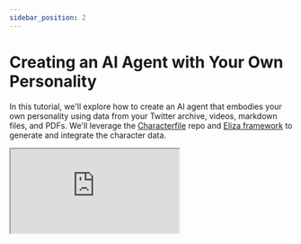 ```yaml
---
sidebar_position: 2
---
```


# Creating an AI Agent with Your Own Personality

In this tutorial, we'll explore how to create an AI agent that embodies your own personality using data from your Twitter archive, videos, markdown files, and PDFs. We'll leverage the [Characterfile](https://github.com/ai16z/characterfile) repo and [Eliza framework](https://github.com/elizaOS/eliza) to generate and integrate the character data.

<div className="responsive-iframe">                                                                                               
  <iframe                                                                                                                         
    src="https://www.youtube.com/embed/uouSdtcWXTQ?si=cm13L4T7DQUMXd0C"
    title="YouTube video player"                                                                                                  
    allow="accelerometer; autoplay; clipboard-write; encrypted-media; gyroscope; picture-in-picture"                              
    allowFullScreen                                                                                                               
  />                                                                                                                              
</div> 
Video: https://youtu.be/uouSdtcWXTQ?si=cm13L4T7DQUMXd0C

## Prerequisites

- Twitter Developer account
- Anthropic API key
- Your Twitter archive (download instructions below)
- (Optional) Videos, markdown files, PDFs about you

## Generating Your Character File

### From Twitter Archive

1. Request your Twitter archive:

   - Go to your Twitter settings
   - Click "Download an archive of your data"
   - Wait to receive the archive (timing depends on your account age/activity)

2. Clone the Characterfile repo:

   ```bash
   git clone https://github.com/ai16z/characterfile.git
   ```

3. Run the `tweets-to-character` script:

   ```bash
   npx tweets-to-character path/to/archive.zip
   ```

   - Select model (e.g. Claude)
   - (Optional) Add any additional user information

4. Script will generate a `character.json` file from your Tweets

### From Other Files

1. Put videos, PDFs, text, markdown, images in a folder

2. Run the `folder-to-knowledge` script:

   ```bash
   npx folder-to-knowledge path/to/folder
   ```

3. Run `knowledge-to-character` to add knowledge to your character file

## Setting Up the Agent

1. Clone Eliza repo and check out latest version:

   ```bash
   git clone https://github.com/elizaOS/eliza.git
   git checkout <latest-tag>
   ```

2. Install dependencies:

   ```bash
   bun install
   bun build
   ```

3. Add your character JSON file to `characters/`

4. Modify character file:

   - Add `clients`, `modelProvider`, `plugins` fields
   - Remove `voice` field

5. Set up `.env` with Twitter and Anthropic credentials

## Running the Agent

1. Start agent with your character file:

   ```bash
   bun start --character characters/yourcharacter.json
   ```

2. Agent will log in and post an initial tweet

3. Check your Twitter profile to see the agent in action!

## Next Steps

- Implement dynamic prompting to enhance agent interactions
- Extend agent with additional plugins and integrations
